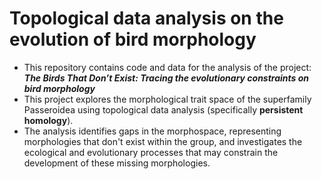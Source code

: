 # Topological data analysis on the evolution of bird morphology

- This repository contains code and data for the analysis of the project: **_The Birds That Don’t Exist: Tracing the evolutionary constraints on bird morphology_**
- This project explores the morphological trait space of the superfamily Passeroidea using topological data analysis (specifically **persistent homology**).
- The analysis identifies gaps in the morphospace, representing morphologies that don't exist within the group, and investigates the ecological and evolutionary processes that may constrain the development of these missing morphologies.
